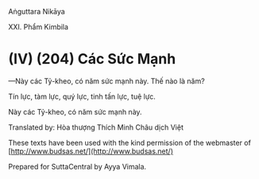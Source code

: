 Aṅguttara Nikāya

XXI. Phẩm Kimbila

# (IV) (204) Các Sức Mạnh

—Này các Tỷ-kheo, có năm sức mạnh này. Thế nào là năm?

Tín lực, tàm lực, quý lực, tinh tấn lực, tuệ lực.

Này các Tỷ-kheo, có năm sức mạnh này.

Translated by: Hòa thượng Thích Minh Châu dịch Việt

These texts have been used with the kind permission of the webmaster of [http://www.budsas.net/](http://www.budsas.net/)

Prepared for SuttaCentral by Ayya Vimala.